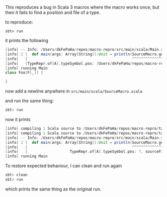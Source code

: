 This reproduces a bug in Scala 3 macros where the macro works once, but then it fails to find a position and file of a type.

to reproduce:

```
sbt> run
```

it prints the following

```scala
[info] -- Info: /Users/dkFePaHa/repos/macro-repro/src/main/scala/Main.scala:2:69 ------
[info] 2 |  def main(args: Array[String]):Unit = println(SourceMacro.getContent[Foo[?]])
[info]   |                                               ^^^^^^^^^^^^^^^^^^^^^^^^^^^^^^
[info]   |TypeRepr.of[A].typeSymbol.pos: /Users/dkFePaHa/repos/macro-repro/src/main/scala/Foo.scala:<6..6>, sourceFile: /Users/dkFePaHa/repos/macro-repro/src/main/scala/Foo.scala
[info] running Main
class Foo[F[_]] {

}
```

now add a newline anywhere in `src/main/scala/SourceMacro.scala`

and run the same thing:

```bash
sbt> run
```

now it prints

```scala
[info] compiling 1 Scala source to /Users/dkFePaHa/repos/macro-repro/target/scala-3.2.0/classes ...
[info] compiling 1 Scala source to /Users/dkFePaHa/repos/macro-repro/target/scala-3.2.0/classes ...
[info] -- Info: /Users/dkFePaHa/repos/macro-repro/src/main/scala/Main.scala:2:69 ------
[info] 2 |  def main(args: Array[String]):Unit = println(SourceMacro.getContent[Foo[?]])
[info]   |                                               ^^^^^^^^^^^^^^^^^^^^^^^^^^^^^^
[info]   |                   TypeRepr.of[A].typeSymbol.pos: ?, sourceFile: <no file>
[info] running Main
```

To restore expected behaviour, I can clean and run again

```bash
sbt> clean
sbt> run
```

which prints the same thing as the original run.